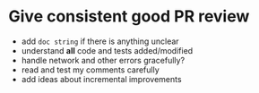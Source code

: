 # Give consistent good PR review

- add `doc string` if there is anything unclear
- understand **all** code and tests added/modified
- handle network and other errors gracefully?
- read and test my comments carefully
- add ideas about incremental improvements

